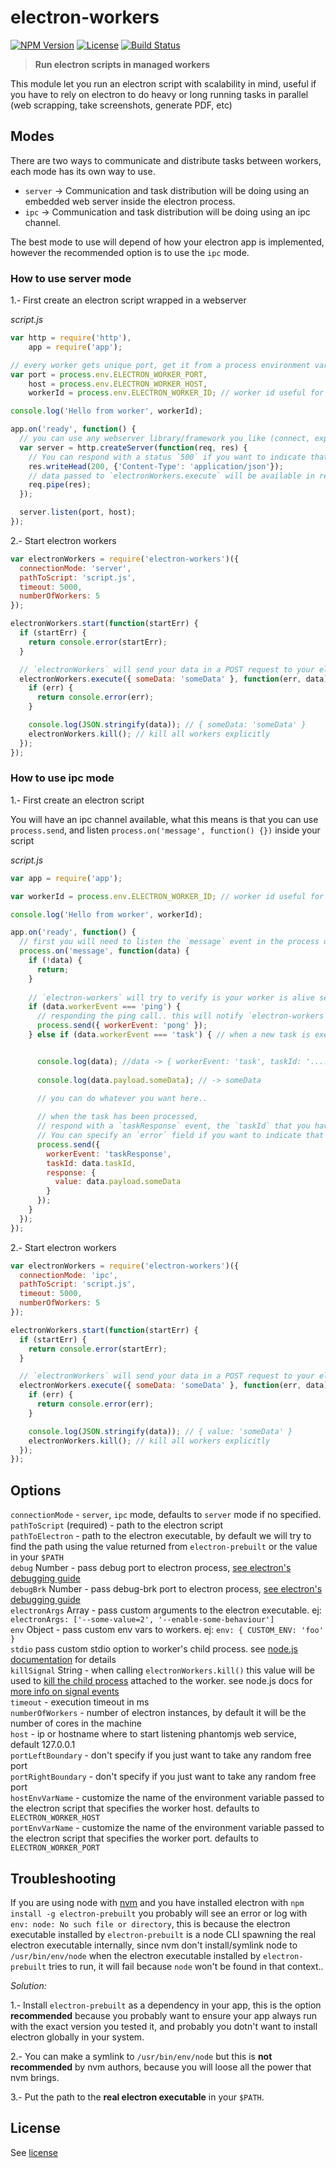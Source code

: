 # electron-workers
[![NPM Version](http://img.shields.io/npm/v/electron-workers.svg?style=flat-square)](https://npmjs.com/package/electron-workers)
[![License](http://img.shields.io/npm/l/electron-workers.svg?style=flat-square)](http://opensource.org/licenses/MIT)
[![Build Status](https://travis-ci.org/bjrmatos/electron-workers.png?branch=master)](https://travis-ci.org/bjrmatos/electron-workers)

> **Run electron scripts in managed workers**

This module let you run an electron script with scalability in mind, useful if you have to rely on electron to do heavy or long running tasks in parallel (web scrapping, take screenshots, generate PDF, etc)

## Modes

There are two ways to communicate and distribute tasks between workers, each mode has its own way to use.

- `server` -> Communication and task distribution will be doing using an embedded web server inside the electron process.
- `ipc` -> Communication and task distribution will be doing using an ipc channel.

The best mode to use will depend of how your electron app is implemented, however the recommended option is to use the `ipc` mode.

### How to use server mode

1.- First create an electron script wrapped in a webserver

*script.js*
```js
var http = require('http'),
    app = require('app');

// every worker gets unique port, get it from a process environment variables
var port = process.env.ELECTRON_WORKER_PORT,
    host = process.env.ELECTRON_WORKER_HOST,
    workerId = process.env.ELECTRON_WORKER_ID; // worker id useful for logging

console.log('Hello from worker', workerId);

app.on('ready', function() {
  // you can use any webserver library/framework you like (connect, express, hapi, etc)
  var server = http.createServer(function(req, res) {
    // You can respond with a status `500` if you want to indicate that something went wrong
    res.writeHead(200, {'Content-Type': 'application/json'});
    // data passed to `electronWorkers.execute` will be available in req body
    req.pipe(res);
  });

  server.listen(port, host);
});
```


2.- Start electron workers

```js
var electronWorkers = require('electron-workers')({
  connectionMode: 'server',
  pathToScript: 'script.js',
  timeout: 5000,
  numberOfWorkers: 5
});

electronWorkers.start(function(startErr) {
  if (startErr) {
    return console.error(startErr);
  }

  // `electronWorkers` will send your data in a POST request to your electron script
  electronWorkers.execute({ someData: 'someData' }, function(err, data) {
    if (err) {
      return console.error(err);
    }

    console.log(JSON.stringify(data)); // { someData: 'someData' } 
    electronWorkers.kill(); // kill all workers explicitly
  });
});
```

### How to use ipc mode

1.- First create an electron script

You will have an ipc channel available, what this means is that you can use `process.send`, and listen `process.on('message', function() {})` inside your script

*script.js*
```js
var app = require('app');

var workerId = process.env.ELECTRON_WORKER_ID; // worker id useful for logging

console.log('Hello from worker', workerId);

app.on('ready', function() {
  // first you will need to listen the `message` event in the process object
  process.on('message', function(data) {
    if (!data) {
      return;
    }
    
    // `electron-workers` will try to verify is your worker is alive sending you a `ping` event
    if (data.workerEvent === 'ping') {
      // responding the ping call.. this will notify `electron-workers` that your process is alive
      process.send({ workerEvent: 'pong' });
    } else if (data.workerEvent === 'task') { // when a new task is executed, you will recive a `task` event


      console.log(data); //data -> { workerEvent: 'task', taskId: '....', payload: <whatever you have passed to `.execute`> }
      
      console.log(data.payload.someData); // -> someData

      // you can do whatever you want here..
    
      // when the task has been processed,
      // respond with a `taskResponse` event, the `taskId` that you have received, and a custom `response`. 
      // You can specify an `error` field if you want to indicate that something went wrong
      process.send({
        workerEvent: 'taskResponse',
        taskId: data.taskId,
        response: {
          value: data.payload.someData
        }
      });
    }
  });
});
```


2.- Start electron workers

```js
var electronWorkers = require('electron-workers')({
  connectionMode: 'ipc',
  pathToScript: 'script.js',
  timeout: 5000,
  numberOfWorkers: 5
});

electronWorkers.start(function(startErr) {
  if (startErr) {
    return console.error(startErr);
  }

  // `electronWorkers` will send your data in a POST request to your electron script
  electronWorkers.execute({ someData: 'someData' }, function(err, data) {
    if (err) {
      return console.error(err);
    }

    console.log(JSON.stringify(data)); // { value: 'someData' } 
    electronWorkers.kill(); // kill all workers explicitly
  });
});
```


## Options

`connectionMode` - `server`, `ipc` mode, defaults to `server` mode if no specified.
`pathToScript` (required) - path to the electron script<br/>
`pathToElectron` - path to the electron executable, by default we will try to find the path using the value returned from `electron-prebuilt` or the value in your `$PATH`<br/>
`debug` Number - pass debug port to electron process, [see electron's debugging guide](http://electron.atom.io/docs/v0.34.0/tutorial/debugging-main-process/)<br/>
`debugBrk` Number - pass debug-brk port to electron process, [see electron's debugging guide](http://electron.atom.io/docs/v0.34.0/tutorial/debugging-main-process/)<br/>
`electronArgs` Array - pass custom arguments to the electron executable. ej: `electronArgs: ['--some-value=2', '--enable-some-behaviour']`<br/>
`env` Object - pass custom env vars to workers. ej: `env: { CUSTOM_ENV: 'foo' }`<br />
`stdio` pass custom stdio option to worker's child process. see [node.js documentation](https://nodejs.org/api/child_process.html#child_process_options_stdio) for details<br/>
`killSignal` String - when calling `electronWorkers.kill()` this value will be used to [kill the child process](https://nodejs.org/api/child_process.html#child_process_child_kill_signal) attached to the worker. see node.js docs for [more info on signal events](https://nodejs.org/api/process.html#process_signal_events)<br /> 
`timeout` - execution timeout in ms<br/>
`numberOfWorkers` - number of electron instances, by default it will be the number of cores in the machine<br/>
`host` - ip or hostname where to start listening phantomjs web service, default 127.0.0.1<br/>
`portLeftBoundary` - don't specify if you just want to take any random free port<br/>
`portRightBoundary` - don't specify if you just want to take any random free port<br/>
`hostEnvVarName` - customize the name of the environment variable passed to the electron script that specifies the worker host. defaults to `ELECTRON_WORKER_HOST`<br/>
`portEnvVarName` - customize the name of the environment variable passed to the electron script that specifies the worker port. defaults to `ELECTRON_WORKER_PORT`

## Troubleshooting

If you are using node with [nvm](https://github.com/creationix/nvm) and you have installed electron with `npm install -g electron-prebuilt` you probably will see an error or log with `env: node: No such file or directory`, this is because the electron executable installed by `electron-prebuilt` is a node CLI spawning the real electron executable internally, since nvm don't install/symlink node to `/usr/bin/env/node` when the electron executable installed by `electron-prebuilt` tries to run, it will fail because `node` won't be found in that context..

*Solution:* 

1.- Install `electron-prebuilt` as a dependency in your app, this is the option **recommended** because you probably want to ensure your app always run with the exact version you tested it, and probably you dotn't want to install electron globally in your system.

2.- You can make a symlink to `/usr/bin/env/node` but this is **not recommended** by nvm authors, because you will loose all the power that nvm brings.

3.- Put the path to the **real electron executable** in your `$PATH`.

## License
See [license](https://github.com/bjrmatos/electron-workers/blob/master/LICENSE)

